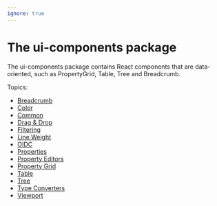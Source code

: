 ```yaml
---
ignore: true
---
```


# The ui-components package

The ui-components package contains React components that are data-oriented, such as PropertyGrid, Table, Tree and Breadcrumb.

Topics:

* [Breadcrumb](./Breadcrumb.md)
* [Color](./Color.md)
* [Common](./Common.md)
* [Drag & Drop](./DragDrop.md)
* [Filtering](./Filtering.md)
* [Line Weight](./LineWeight.md)
* [OIDC](./OIDC.md)
* [Properties](./Properties.md)
* [Property Editors](./PropertyEditors.md)
* [Property Grid](./PropertyGrid.md)
* [Table](./Table.md)
* [Tree](./Tree.md)
* [Type Converters](./TypeConverters.md)
* [Viewport](./Viewport.md)
